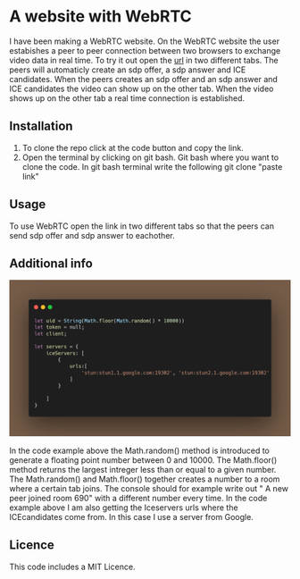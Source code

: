 
# A website with WebRTC
I have been making a WebRTC website. On the WebRTC website the user estabishes a peer to peer connection between two browsers to exchange video data in real time. To try it out open the <a href="https://sofiahjerpe.github.io/WebRTC/">url</a> in two different tabs. The peers will automaticly create an sdp offer, a sdp answer and ICE candidates. When the peers creates an sdp offer and an sdp answer and ICE candidates the video can show up on the other tab. When the video shows up on the other tab a real time connection is established.

## Installation
1.  To clone the repo click at the code button and copy the link. 
2.  Open the terminal by clicking on git bash. Git bash where you want to clone the code. In git bash terminal write the following git clone "paste link"
 
## Usage
To use WebRTC open the link in two different tabs so that the peers can send sdp offer and sdp answer to eachother. 

## Additional info 
![code-one](carbon.png)


In the code example above the Math.random() method is introduced to generate a floating point number between 0 and 10000. The Math.floor() method returns the largest intreger less than or equal to a given number. The Math.random() and Math.floor() together creates a number to a room where a certain tab joins. The console should for example write out " A new peer joined room 690" with a different number every time. In the code example above I am also getting the Iceservers urls where the ICEcandidates come from.  In this case I use a server from Google. 

## Licence 
This code includes a MIT Licence. 

